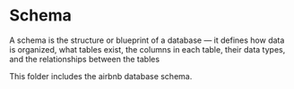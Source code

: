 # Schema

A schema is the structure or blueprint of a database — it defines how data is organized, what tables exist, the columns in each table, their data types, and the relationships between the tables

This folder includes the airbnb database schema.
